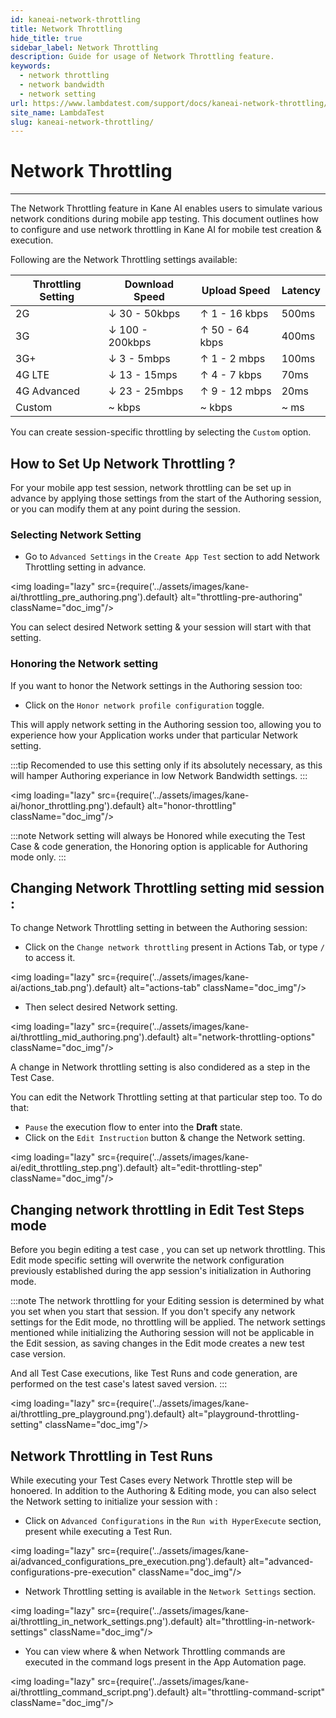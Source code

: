 ```yaml
---
id: kaneai-network-throttling
title: Network Throttling
hide_title: true
sidebar_label: Network Throttling
description: Guide for usage of Network Throttling feature.
keywords:
  - network throttling
  - network bandwidth
  - network setting
url: https://www.lambdatest.com/support/docs/kaneai-network-throttling/
site_name: LambdaTest
slug: kaneai-network-throttling/
---
```


<script type="application/ld+json"
      dangerouslySetInnerHTML={{ __html: JSON.stringify({
       "@context": "https://schema.org",
        "@type": "BreadcrumbList",
        "itemListElement": [{
          "@type": "ListItem",
          "position": 1,
          "name": "LambdaTest",
          "item": "https://www.lambdatest.com"
        },{
          "@type": "ListItem",
          "position": 2,
          "name": "Support",
          "item": "https://www.lambdatest.com/support/docs/"
        },{
          "@type": "ListItem",
          "position": 3,
          "name": "Network Throttling",
          "item": "https://www.lambdatest.com/support/docs/kaneai-network-throttling/"
        }]
      })
    }}
></script>

# Network Throttling
***
The Network Throttling feature in Kane AI enables users to simulate various network conditions during mobile app testing. 
This document outlines how to configure and use network throttling in Kane AI for mobile test creation & execution.

Following are the Network Throttling settings available:

| Throttling Setting | Download Speed |  Upload Speed | Latency |
| ---------  | ------------ | ----------- | ------------ |
| 2G | ↓ 30 - 50kbps | ↑ 1 - 16 kbps | 500ms |
| 3G | ↓ 100 - 200kbps | ↑ 50 - 64 kbps | 400ms |
| 3G+ | ↓ 3 - 5mbps | ↑ 1 - 2 mbps | 100ms |
| 4G LTE | ↓ 13 - 15mps | ↑ 4 - 7 kbps | 70ms |
| 4G Advanced | ↓ 23 - 25mbps | ↑ 9 - 12 mbps | 20ms |
| Custom | ~ kbps | ~ kbps | ~ ms |

You can create session-specific throttling by selecting the `Custom` option.

## How to Set Up Network Throttling ?
For your mobile app test session, network throttling can be set up in advance by applying those settings from the start of the Authoring session, or you can modify them at any point during the session.

### Selecting Network Setting
- Go to `Advanced Settings` in the `Create App Test` section to add Network Throttling setting in advance.

<img loading="lazy" src={require('../assets/images/kane-ai/throttling_pre_authoring.png').default} alt="throttling-pre-authoring" className="doc_img"/>

You can select desired Network setting & your session will start with that setting.

### Honoring the Network setting 
If you want to honor the Network settings in the Authoring session too: 

- Click on the `Honor network profile configuration` toggle.

This will apply network setting in the Authoring session too, allowing you to experience how your Application works under that particular Network setting.

:::tip
 Recomended to use this setting only if its absolutely necessary, as this will hamper Authoring experiance in low Network Bandwidth settings.
:::

<img loading="lazy" src={require('../assets/images/kane-ai/honor_throttling.png').default} alt="honor-throttling" className="doc_img"/>

:::note
 Network setting will always be Honored while executing the Test Case & code generation, the Honoring option is applicable for Authoring mode only.
:::

## Changing Network Throttling setting mid session :
To change Network Throttling setting in between the Authoring session:

- Click on the `Change network throttling` present in Actions Tab, or type `/` to access it.

<img loading="lazy" src={require('../assets/images/kane-ai/actions_tab.png').default} alt="actions-tab" className="doc_img"/>

- Then select desired Network setting.

<img loading="lazy" src={require('../assets/images/kane-ai/throttling_mid_authoring.png').default} alt="network-throttling-options" className="doc_img"/>

A change in Network throttling setting is also condidered as a step in the Test Case.

You can edit the Network Throttling setting at that particular step too. To do that: 

- `Pause` the execution flow to enter into the **Draft** state.
- Click on the `Edit Instruction` button & change the Network setting.

<img loading="lazy" src={require('../assets/images/kane-ai/edit_throttling_step.png').default} alt="edit-throttling-step" className="doc_img"/>

## Changing network throttling in Edit Test Steps mode
Before you begin editing a test case , you can set up network throttling. This Edit mode specific setting will overwrite the network configuration previously established during the app session's initialization in Authoring mode.

:::note
 The network throttling for your Editing session is determined by what you set when you start that session. If you don't specify any network settings for the Edit mode, no throttling will be applied. The network settings mentioned while initializing the Authoring session will not be applicable in the Edit session, as saving changes in the Edit mode creates a new test case version.
 
 And all Test Case executions, like Test Runs and code generation, are performed on the test case's latest saved version.
:::

<img loading="lazy" src={require('../assets/images/kane-ai/throttling_pre_playground.png').default} alt="playground-throttling-setting" className="doc_img"/>

## Network Throttling in Test Runs
While executing your Test Cases every Network Throttle step will be honoered. In addition to the Authoring & Editing mode, you can also select the Network setting to initialize your session with :

- Click on `Advanced Configurations` in the `Run with HyperExecute` section, present while executing a Test Run.  

<img loading="lazy" src={require('../assets/images/kane-ai/advanced_configurations_pre_execution.png').default} alt="advanced-configurations-pre-execution" className="doc_img"/>

- Network Throttling setting is available in the `Network Settings` section.

<img loading="lazy" src={require('../assets/images/kane-ai/throttling_in_network_settings.png').default} alt="throttling-in-network-settings" className="doc_img"/>

- You can view where & when Network Throttling commands are executed in the command logs present in the App Automation page.

<img loading="lazy" src={require('../assets/images/kane-ai/throttling_command_script.png').default} alt="throttling-command-script" className="doc_img"/>